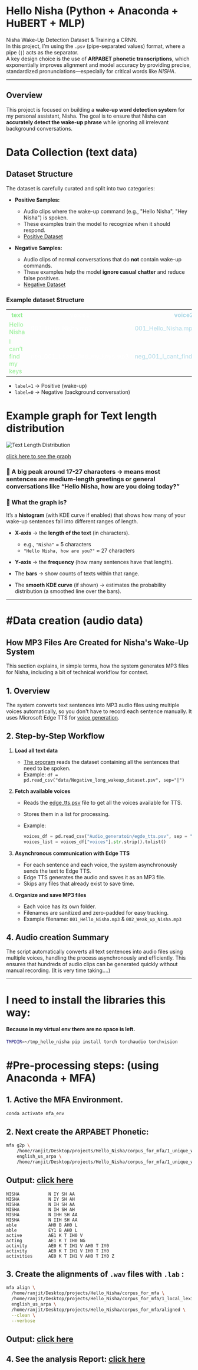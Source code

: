 # Hello Nisha (Python + Anaconda + HuBERT + MLP)

Nisha Wake-Up Detection Dataset & Training a CRNN.  
In this project, I’m using the `.psv` (pipe-separated values) format, where a pipe (`|`) acts as the separator.  
A key design choice is the use of **ARPABET phonetic transcriptions**, which exponentially improves alignment and model accuracy by providing precise, standardized pronunciations—especially for critical words like *NISHA*.  


---

## Overview

This project is focused on building a **wake-up word detection system** for my personal assistant, Nisha. The goal is to ensure that Nisha can **accurately detect the wake-up phrase** while ignoring all irrelevant background conversations.



# Data Collection (text data)
## Dataset Structure

The dataset is carefully curated and split into two categories:

* **Positive Samples:**

  * Audio clips where the wake-up command (e.g., "Hello Nisha", "Hey Nisha") is spoken.
  * These examples train the model to recognize when it should respond.
  * [Positive Dataset](data/positive_mapping.psv)

* **Negative Samples:**

  * Audio clips of normal conversations that do **not** contain wake-up commands.
  * These examples help the model **ignore casual chatter** and reduce false positives.
  * [Negative Dataset](data/negative_mapping.psv)

### Example dataset Structure

<!-- ```md
text|voice1|voice2|voice3|label
Hello Nisha|001_Hello_Nisha.mp3|001_Hello_Nisha.mp3|001_Hello_Nisha.mp3|1
I can’t find my keys|neg_001_I_cant_find_my_keys.mp3|neg_001_I_cant_find_my_keys.mp3|neg_001.mp3|0
``` -->
<table>
  <tr>
    <th style="color:lightgreen;">text</th>
    <th style="color:white;">voice1</th>
    <th style="color:#ADD8E6;">voice2</th>
    <th style="color:#7f8282;">voice3</th>
    <th style="color:#12121;">.....</th>
    <th>label</th>
  </tr>
  <tr>
    <td style="color:lightgreen;">Hello Nisha</td>
    <td style="color:white;">001_Hello_Nisha.mp3</td>
    <td style="color:#ADD8E6;">001_Hello_Nisha.mp3</td>
    <td style="color:#7f8282;">001_Hello_Nisha.mp3</td>
    <td style="color:#12121;">.....</td>
    <td style="color:pink;">1</td>
  </tr>
  <tr>
    <td style="color:lightgreen;">I can’t find my keys</td>
    <td style="color:white;">neg_001_I_cant_find_my_keys.mp3</td>
    <td style="color:#ADD8E6;">neg_001_I_cant_find_my_keys.mp3</td>
    <td style="color:#7f8282;">neg_001_I_cant_find_my_keys.mp3</td>
    <td style="color:#12121;">.....</td>
    <td style="color:pink;">0</td>
  </tr>
</table>

* `label=1` → Positive (wake-up)
* `label=0` → Negative (background conversation)

# Example graph for Text length distribution

![Text Length Distribution](graphs/text_length_distribution.png)


[click here to see the graph](graphs/text_length_distribution.png)

### 🔹 A big peak around 17-27 characters → means most sentences are medium-length greetings or general conversations like “Hello Nisha, how are you doing today?”

### 🔹 What the graph is?

It’s a **histogram** (with KDE curve if enabled) that shows how many of your wake-up sentences fall into different ranges of length.

* **X-axis** → the **length of the text** (in characters).

  * e.g., `"Nisha"` = 5 characters
  * `"Hello Nisha, how are you?"` ≈ 27 characters

* **Y-axis** → the **frequency** (how many sentences have that length).

* The **bars** → show counts of texts within that range.

* The **smooth KDE curve** (if shown) → estimates the probability distribution (a smoothed line over the bars).

---

# #Data creation (audio data)
## How MP3 Files Are Created for Nisha's Wake-Up System

This section explains, in simple terms, how the system generates MP3 files for Nisha, including a bit of technical workflow for context.

## 1. Overview

The system converts text sentences into MP3 audio files using multiple voices automatically, so you don't have to record each sentence manually. It uses Microsoft Edge TTS for [voice generation](Audio_generatoin/continuous_generation.py).

## 2. Step-by-Step Workflow

1. **Load all text data**

   * [The program](Audio_generatoin/continuous_generation.py) reads the dataset containing all the sentences that need to be spoken.
   * Example: `df = pd.read_csv("data/Negative_long_wakeup_dataset.psv", sep="|")`

2. **Fetch available voices**

   * Reads the [edge_tts.psv](Audio_generatoin/egde_tts.psv)
 file to get all the voices available for TTS.
   * Stores them in a list for processing.
   * Example:

     ```python
     voices_df = pd.read_csv("Audio_generatoin/egde_tts.psv", sep = "|")
     voices_list = voices_df["voices"].str.strip().tolist()
     ```

3. **Asynchronous communication with Edge TTS**

   * For each sentence and each voice, the system asynchronously sends the text to Edge TTS.
   * Edge TTS generates the audio and saves it as an MP3 file.
   * Skips any files that already exist to save time.

4. **Organize and save MP3 files**

   * Each voice has its own folder.
   * Filenames are sanitized and zero-padded for easy tracking.
   * Example filename: `001_Hello_Nisha.mp3` & `002_Weak_up_Nisha.mp3`


## 4. Audio creation Summary

The script automatically converts all text sentences into audio files using multiple voices, handling the process asynchronously and efficiently. This ensures that hundreds of audio clips can be generated quickly without manual recording.
(It is very time taking....)

---

# I need to install the libraries this way:
#### Because in my virtual env there are no space is left.
 ```bash
 TMPDIR=~/tmp_hello_nisha pip install torch torchaudio torchvision
```
# #Pre-processing steps: (using Anaconda + MFA)

## 1. Active the MFA Environment.
```bash
conda activate mfa_env
```
## 2. Next create the ARPABET Phonetic:
```bash
mfa g2p \
    /home/ranjit/Desktop/projects/Hello_Nisha/corpus_for_mfa/1_unique_words_mfa_ready.txt \
    english_us_arpa \
    /home/ranjit/Desktop/projects/Hello_Nisha/corpus_for_mfa/1_unique_words_mfa_ready.txt
```

## Output: [click here](data/1_local_lexicon.txt)
```
NISHA           N IY SH AA
NISHA           N IY SH AH
NISHA           N IH SH AA
NISHA           N IH SH AH
NISHA           N IHH SH AA
NISHA           N IIH SH AA
able            AH0 B AH0 L
able	        EY1 B AH0 L
active	        AE1 K T IH0 V
acting	        AE1 K T IH0 NG
activity	    AE0 K T IH1 V AH0 T IY0
activity	    AE0 K T IH1 V IH0 T IY0
activities	    AE0 K T IH1 V AH0 T IY0 Z
```
## 3. Create the alignments of `.wav` files with `.lab` :
```bash
mfa align \
  /home/ranjit/Desktop/projects/Hello_Nisha/corpus_for_mfa \
  /home/ranjit/Desktop/projects/Hello_Nisha/corpus_for_mfa/1_local_lexicon.txt \
  english_us_arpa \
  /home/ranjit/Desktop/projects/Hello_Nisha/corpus_for_mfa/aligned \
  --clean \
  --verbose
```
## Output: [click here](data/001_Hey_did_you_finish_that_homework_yet.TextGrid)


## 4. See the analysis Report: [click here](data/alignment_analysis.csv)


